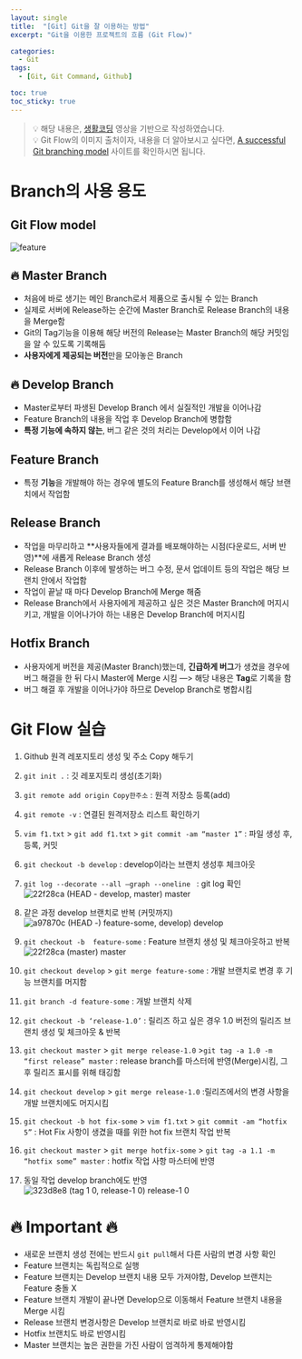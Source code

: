 ```yaml
---
layout: single
title:  "[Git] Git을 잘 이용하는 방법"
excerpt: "Git을 이용한 프로젝트의 흐름 (Git Flow)"

categories:
  - Git
tags:
  - [Git, Git Command, Github]

toc: true
toc_sticky: true
---
```


> 💡 해당 내용은, [생활코딩](https://www.youtube.com/playlist?list=PLuHgQVnccGMA8iwZwrGyNXCGy2LAAsTXk) 영상을 기반으로 작성하였습니다.  
> 💡 Git Flow의 이미지 출처이자, 내용을 더 알아보시고 싶다면, [A successful Git branching model](https://nvie.com/posts/a-successful-git-branching-model/) 사이트를 확인하시면 됩니다.  

# Branch의 사용 용도
## Git Flow model
![feature](https://user-images.githubusercontent.com/100764055/157468464-0921cb12-30b1-4b00-a792-acf92487234a.png)  


## 🔥 Master Branch
- 처음에 바로 생기는 메인 Branch로서 제품으로 출시될 수 있는 Branch
- 실제로 서버에 Release하는 순간에 Master Branch로 Release Branch의 내용을 Merge함
- Git의 Tag기능을 이용해 해당 버전의 Release는 Master Branch의 해당 커밋임을 알 수 있도록 기록해둠
- **사용자에게 제공되는 버전**만을 모아놓은 Branch

## 🔥 Develop Branch
- Master로부터 파생된 Develop Branch 에서 실질적인 개발을 이어나감
- Feature Branch의 내용을 작업 후 Develop Branch에 병합함
- **특정 기능에 속하지 않는**, 버그 같은 것의 처리는 Develop에서 이어 나감

## Feature Branch
-  특정 **기능**을 개발해야 하는 경우에 별도의 Feature Branch를 생성해서 해당 브랜치에서 작업함

## Release Branch
- 작업을 마무리하고 **사용자들에게 결과를 배포해야하는 시점(다운로드, 서버 반영)**에 새롭게 Release Branch 생성
- Release Branch 이후에 발생하는 버그 수정, 문서 업데이트 등의 작업은 해당 브랜치 안에서 작업함
- 작업이 끝날 때 마다 Develop Branch에 Merge 해줌
- Release Branch에서 사용자에게 제공하고 싶은 것은 Master Branch에 머지시키고, 개발을 이어나가야 하는 내용은 Develop Branch에 머지시킴

## Hotfix Branch
- 사용자에게 버전을 제공(Master Branch)했는데, **긴급하게 버그**가 생겼을 경우에 버그 해결을 한 뒤 다시 Master에 Merge 시킴 —> 해당 내용은 **Tag**로 기록을 함
- 버그 해결 후 개발을 이어나가야 하므로 Develop Branch로 병합시킴


# Git Flow 실습
1. Github 원격 레포지토리 생성 및 주소 Copy 해두기
2. `git init .` :  깃 레포지토리 생성(초기화)
3. `git remote add origin Copy한주소` : 원격 저장소 등록(add)
4. `git remote -v` : 연결된 원격저장소 리스트 확인하기
5. `vim f1.txt` > `git add f1.txt` > `git commit -am “master 1”`  : 파일 생성 후, 등록, 커밋
6. `git checkout -b develop` : develop이라는 브랜치 생성후 체크아웃
7. `git log --decorate --all —graph --oneline ` : git log 확인
![22f28ca (HEAD - develop, master) master](https://user-images.githubusercontent.com/100764055/157655710-588063dc-ea6e-49b1-8ed4-ddf68024f59e.png)

  
8. 같은 과정 develop 브랜치로 반복 (커밋까지)  
![a97870c (HEAD -) feature-some, develop) develop](https://user-images.githubusercontent.com/100764055/157655723-5bcf38a0-4b15-4f9b-8d2d-8e779886a139.png)

9. `git checkout -b  feature-some` : Feature 브랜치 생성 및 체크아웃하고 반복
![22f28ca (master) master](https://user-images.githubusercontent.com/100764055/157655739-fdb1e528-d674-4747-bdca-99a6b9af027a.png)

10. `git checkout develop` > `git merge feature-some` : 개발 브랜치로 변경 후 기능 브랜치를 머지함
11. `git branch -d feature-some` : 개발 브랜치 삭제
12. `git checkout -b ‘release-1.0’` : 릴리즈 하고 싶은 경우 1.0 버전의 릴리즈 브랜치 생성 및 체크아웃 & 반복
13. `git checkout master` > `git merge release-1.0` >`git tag -a 1.0 -m “first release” master` : release branch를 마스터에 반영(Merge)시킴, 그 후 릴리즈 표시를 위해 태깅함
14. `git checkout develop` > `git merge release-1.0` :릴리즈에서의 변경 사항을 개발 브랜치에도 머지시킴
15. `git checkout -b hot fix-some` > `vim f1.txt` > `git commit -am “hotfix 5”` : Hot Fix 사항이 생겼을 때를 위한 hot fix 브랜치 작업 반복
16. `git checkout master` > `git merge hotfix-some` > `git tag -a 1.1 -m “hotfix some” master` : hotfix 작업 사항 마스터에 반영
17. 동일 작업 develop branch에도 반영
![323d8e8 (tag 1 0, release-1 0) release-1 0](https://user-images.githubusercontent.com/100764055/157655761-bff04bc8-4c22-4e08-b90d-f9bbb73ce6c0.png)



# 🔥 Important 🔥
- 새로운 브랜치 생성 전에는 반드시 `git pull`해서 다른 사람의 변경 사항 확인
- Feature 브랜치는 독립적으로 실행
- Feature 브랜치는 Develop 브랜치 내용 모두 가져야함, Develop 브랜치는 Feature 충돌 X
- Feature 브랜치 개발이 끝나면 Develop으로 이동해서 Feature 브랜치 내용을 Merge 시킴
- Release 브랜치 변경사항은 Develop 브랜치로 바로 바로 반영시킴
- Hotfix 브랜치도 바로 반영시킴
- Master 브랜치는 높은 권한을 가진 사람이 엄격하게 통제해야함

